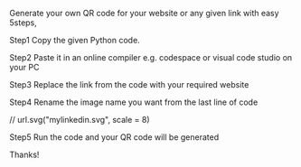 Generate your own QR code for your website or any given link with easy 5steps,

Step1 
Copy the given Python code.

Step2
Paste it in an online compiler e.g. codespace or visual code studio on your PC

Step3
Replace the link from the code with your required website

Step4
Rename the image name you want from the last line of code 

// url.svg("mylinkedin.svg", scale = 8) 

Step5
Run the code and your QR code will be generated

Thanks!
